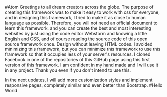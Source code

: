 #Atom
Greetings to all dream creators across the globe.
The purpose of creating this framework was to make it easy to work with css for everyone, and in designing this framework, I tried to make it as close to human language as possible. Therefore, you will not need an official document to learn this framework, and you can create the best and most interesting websites by just using the code editor Webstorm and knowing a little English and CSS, and of course reading the source code of this open source framework once. Design without leaving HTML codes.
I avoided minimizing this framework, but you can minimize this framework to use this framework so that it occupies less of your server's resources.
I cloned Facebook in one of the repositories of this GitHub page using this first version of this framework.
I am confident in my hand made and I will use it in any project. Thank you even if you don't intend to use this.

In the next updates, I will add more customization styles and implement responsive pages, completely similar and even better than Bootstrap.
#Hello World

